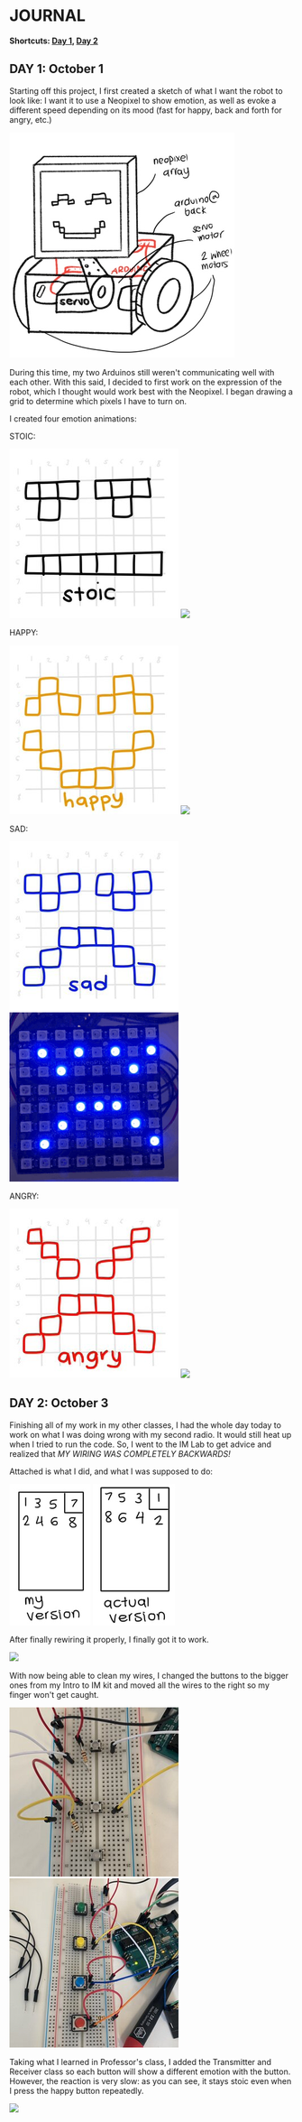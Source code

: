 # JOURNAL
**Shortcuts: [Day 1](journal.md#day-1-october-1), [Day 2](journal.md#day-2-october-3)**

## DAY 1: October 1

Starting off this project, I first created a sketch of what I want the robot to look like: I want it to use a Neopixel to show emotion, as well as evoke a different speed depending on its mood (fast for happy, back and forth for angry, etc.)

![](images/sketch.jpg)

During this time, my two Arduinos still weren't communicating well with each other. With this said, I decided to first work on the expression of the robot, which I thought would work best with the Neopixel. I began drawing a grid to determine which pixels I have to turn on.

I created four emotion animations:

STOIC:

![](images/stoic.jpg)
![](images/stoic.gif)

HAPPY:

![](images/happy.jpg)
![](images/happy.gif)

SAD:

![](images/sad.jpg)
![](images/sad.gif)

ANGRY:

![](images/angry.jpg)
![](images/angry.gif)

## DAY 2: October 3

Finishing all of my work in my other classes, I had the whole day today to work on what I was doing wrong with my second radio. It would still heat up when I tried to run the code. So, I went to the IM Lab to get advice and realized that *MY WIRING WAS COMPLETELY BACKWARDS!*

Attached is what I did, and what I was supposed to do:

![](images/myVersion.jpg)
![](images/actualVersion.jpg)

After finally rewiring it properly, I finally got it to work.

![](images/finally.gif)

With now being able to clean my wires, I changed the buttons to the bigger ones from my Intro to IM kit and moved all the wires to the right so my finger won't get caught.

![](images/messyButtons.jpg)
![](images/cleanButton.jpg)

Taking what I learned in Professor's class, I added the Transmitter and Receiver class so each button will show a different emotion with the button. However, the reaction is very slow: as you can see, it stays stoic even when I press the happy button repeatedly.

![](images/slowReaction.gif)
